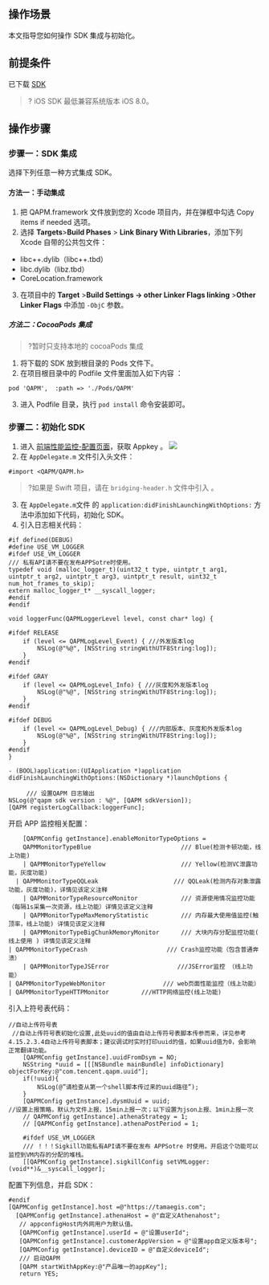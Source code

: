 ## 操作场景

本文指导您如何操作 SDK 集成与初始化。

## 前提条件

已下载 [SDK ](https://rum-app-sdk-1258344699.cos.ap-guangzhou.myqcloud.com/RUM-APP-iOS.zip)

>? iOS SDK 最低兼容系统版本 iOS 8.0。


## 操作步骤

### 步骤一：SDK  集成

选择下列任意一种方式集成 SDK。


#### 方法一：手动集成

1. 把 QAPM.framework 文件放到您的 Xcode 项目内，并在弹框中勾选 Copy items if needed 选项。
2. 选择 **Targets**>**Build Phases** > **Link Binary With Libraries**，添加下列 Xcode 自带的公共包文件：
  -  libc++.dylib（libc++.tbd）
  -  libc.dylib（libz.tbd）
  -  CoreLocation.framework

3. 在项目中的 **Target** >**Build Settings -> other Linker Flags linking** >**Other Linker Flags** 中添加 `-ObjC` 参数。



##### 方法二：CocoaPods 集成

> ?暂时只支持本地的 cocoaPods 集成

1. 将下载的 SDK 放到根目录的 Pods 文件下。
2. 在项目根目录中的 Podfile 文件里面加入如下内容 ：
```
pod 'QAPM',  :path => './Pods/QAPM'
```
3. 进入 Podfile 目录，执行 ` pod install ` 命令安装即可。

### 步骤二：初始化 SDK

1. 进入 [前端性能监控-配置页面](https://console.cloud.tencent.com/rum/app/product-config)，获取 Appkey 。
   ![](https://qcloudimg.tencent-cloud.cn/raw/c4aee1b7e8f86d2cfea02dbcfbb0d620.png)
2. 在  `AppDelegate.m` 文件引入头文件：
```
#import <QAPM/QAPM.h> 
```
>?如果是 Swift 项目，请在  `bridging-header.h` 文件中引入 。
3. 在 `AppDelegate.m`文件 的  `application:didFinishLaunchingWithOptions:`  方法中添加如下代码，初始化 SDK。
4. 引入日志相关代码：
```
#if defined(DEBUG)
#define USE_VM_LOGGER
#ifdef USE_VM_LOGGER
/// 私有API请不要在发布APPSotre时使用。
typedef void (malloc_logger_t)(uint32_t type, uintptr_t arg1, uintptr_t arg2, uintptr_t arg3, uintptr_t result, uint32_t num_hot_frames_to_skip);
extern malloc_logger_t* __syscall_logger;
#endif
#endif

void loggerFunc(QAPMLoggerLevel level, const char* log) {

#ifdef RELEASE
    if (level <= QAPMLogLevel_Event) { ///外发版本log
        NSLog(@"%@", [NSString stringWithUTF8String:log]);
    }
#endif
    
#ifdef GRAY
    if (level <= QAPMLogLevel_Info) { ///灰度和外发版本log
        NSLog(@"%@", [NSString stringWithUTF8String:log]);
    }
#endif
    
#ifdef DEBUG
    if (level <= QAPMLogLevel_Debug) { ///内部版本、灰度和外发版本log
        NSLog(@"%@", [NSString stringWithUTF8String:log]);
    }
#endif
}

- (BOOL)application:(UIApplication *)application didFinishLaunchingWithOptions:(NSDictionary *)launchOptions {

     /// 设置QAPM 日志输出
NSLog(@"qapm sdk version : %@", [QAPM sdkVersion]);    
[QAPM registerLogCallback:loggerFunc];

```

开启 APP 监控相关配置：

```
    [QAPMConfig getInstance].enableMonitorTypeOptions =
    QAPMMonitorTypeBlue                         /// Blue(检测卡顿功能，线上功能)
    | QAPMMonitorTypeYellow                     /// Yellow(检测VC泄露功能，灰度功能)
  | QAPMMonitorTypeQQLeak                     /// QQLeak(检测内存对象泄露功能，灰度功能)，详情见该定义注释
    | QAPMMonitorTypeResourceMonitor            /// 资源使用情况监控功能（每隔1s采集一次资源，线上功能）详情见该定义注释
    | QAPMMonitorTypeMaxMemoryStatistic         /// 内存最大使用值监控(触顶率，线上功能) 详情见该定义注释
    | QAPMMonitorTypeBigChunkMemoryMonitor      /// 大块内存分配监控功能( 线上使用 ) 详情见该定义注释
| QAPMMonitorTypeCrash                      /// Crash监控功能（包含普通奔溃）
    | QAPMMonitorTypeJSError                   ///JSError监控 （线上功能）
| QAPMMonitorTypeWebMonitor                /// web页面性能监控（线上功能）
| QAPMMonitorTypeHTTPMonitor         ///HTTP网络监控(线上功能)
```

引入上符号表代码：

    //自动上传符号表
     //自动上传符号表初始化设置,此处uuid的值由自动上传符号表脚本传参而来，详见参考4.15.2.3.4自动上传符号表脚本；建议调试时实时打印uuid的值，如果uuid值为0，会影响正常翻译功能。
        [QAPMConfig getInstance].uuidFromDsym = NO;
        NSString *uuid = [[[NSBundle mainBundle] infoDictionary] objectForKey:@"com.tencent.qapm.uuid"];
        if(!uuid){
            NSLog(@”请检查从第一个shell脚本传过来的uuid路径”);
        }
        [QAPMConfig getInstance].dysmUuid = uuid;
    //设置上报策略，默认为文件上报，15min上报一次；以下设置为json上报、1min上报一次
        // QAPMConfig getInstance].athenaStrategy = 1;
        // [QAPMConfig getInstance].athenaPostPeriod = 1;
    
        #ifdef USE_VM_LOGGER
        /// ！！！Sigkill功能私有API请不要在发布 APPSotre 时使用。开启这个功能可以监控到VM内存的分配的堆栈。
        [[QAPMConfig getInstance].sigkillConfig setVMLogger:(void**)&__syscall_logger];

配置下列信息，并启 SDK：

 ```
 #endif
[QAPMConfig getInstance].host =@"https://tamaegis.com";
   [QAPMConfig getInstance].athenaHost = @"自定义Athenahost";
    // appconfigHost内外网用户为默认值。
    [QAPMConfig getInstance].userId = @"设置userId";
    [QAPMConfig getInstance].customerAppVersion = @"设置app自定义版本号";
    [QAPMConfig getInstance].deviceID = @"自定义deviceId";
    /// 启动QAPM
    [QAPM startWithAppKey:@"产品唯一的appKey"];
    return YES;
 ```


